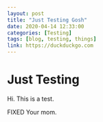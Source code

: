```yaml
---
layout: post
title: "Just Testing Gosh"
date: 2020-04-14 12:33:00
categories: [Testing]
tags: [blog, testing, things]
link: https://duckduckgo.com
---
```


# Just Testing

Hi. This is a test.

<span class="fixed">FIXED</span> Your mom.
